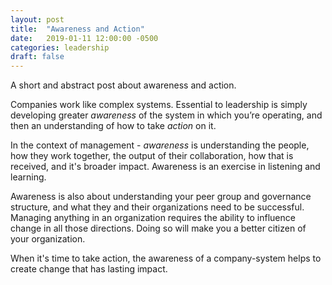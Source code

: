 ```yaml
---
layout: post
title:  "Awareness and Action"
date:   2019-01-11 12:00:00 -0500
categories: leadership
draft: false
---
```


A short and abstract post about awareness and action.

Companies work like complex systems. Essential to leadership is simply developing greater _awareness_ of the system in which you’re operating, and then an understanding of how to take _action_ on it.

In the context of management - _awareness_ is understanding the people, how they work together, the output of their collaboration, how that is received, and it's broader impact. Awareness is an exercise in listening and learning. 

Awareness is also about understanding your peer group and governance structure, and what they and their organizations need to be successful. Managing anything in an organization requires the ability to influence change in all those directions. Doing so will make you a better citizen of your organization. 

When it's time to take action, the awareness of a company-system helps to create change that has lasting impact.